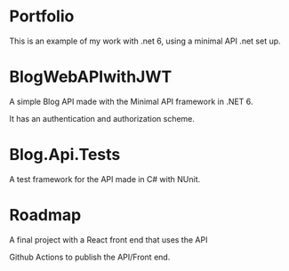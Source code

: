 # Portfolio

This is an example of my work with .net 6, using a minimal API .net set up.

# BlogWebAPIwithJWT

A simple Blog API made with the Minimal API framework in .NET 6.

It has an authentication and authorization scheme.

# Blog.Api.Tests

A test framework for the API made in C# with NUnit.

# Roadmap

A final project with a React front end that uses the API

Github Actions to publish the API/Front end.

